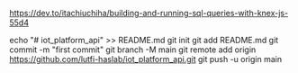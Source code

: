 https://dev.to/itachiuchiha/building-and-running-sql-queries-with-knex-js-55d4

echo "# iot_platform_api" >> README.md
git init
git add README.md
git commit -m "first commit"
git branch -M main
git remote add origin https://github.com/lutfi-haslab/iot_platform_api.git
git push -u origin main
